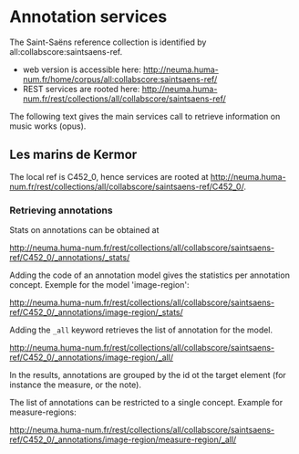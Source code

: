 # Annotation services

The Saint-Saëns reference collection is identified by all:collabscore:saintsaens-ref.

  - web version is accessible here: http://neuma.huma-num.fr/home/corpus/all:collabscore:saintsaens-ref/
  - REST services are rooted here: http://neuma.huma-num.fr/rest/collections/all/collabscore/saintsaens-ref/

The following text gives the main services call to retrieve information on music works (opus).

## Les marins de Kermor

The local ref is C452_0, hence services are rooted at http://neuma.huma-num.fr/rest/collections/all/collabscore/saintsaens-ref/C452_0/.

### Retrieving annotations

Stats on annotations can be obtained at

http://neuma.huma-num.fr/rest/collections/all/collabscore/saintsaens-ref/C452_0/_annotations/_stats/

Adding the code of an annotation model gives the statistics per annotation concept. Exemple for the model 'image-region': 

http://neuma.huma-num.fr/rest/collections/all/collabscore/saintsaens-ref/C452_0/_annotations/image-region/_stats/

Adding the ``_all`` keyword retrieves the list of annotation for the model. 

http://neuma.huma-num.fr/rest/collections/all/collabscore/saintsaens-ref/C452_0/_annotations/image-region/_all/

In the results, annotations are grouped by the id ot the target element (for instance the measure, or the note).  

The list of annotations can be restricted to a single concept. Example for measure-regions:

http://neuma.huma-num.fr/rest/collections/all/collabscore/saintsaens-ref/C452_0/_annotations/image-region/measure-region/_all/
